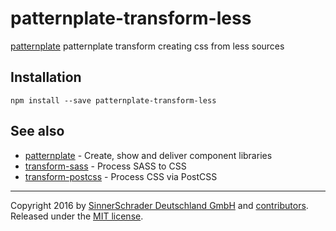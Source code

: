 # patternplate-transform-less
[patternplate](/sinnerschrader/patternplate) patternplate transform creating css from less sources

## Installation
```shell
npm install --save patternplate-transform-less
```

## See also

* [patternplate](https://github.com/sinnerschrader/patternplate) - Create, show and deliver component libraries
* [transform-sass](https://github.com/sinnerschrader/patternplate-transform-sass) - Process SASS to CSS
* [transform-postcss](https://github.com/sinnerschrader/patternplate-transform-postcss) - Process CSS via PostCSS

---
Copyright 2016 by [SinnerSchrader Deutschland GmbH](https://github.com/sinnerschrader) and [contributors](./graphs/contributors). Released under the [MIT license]('./license.md').

